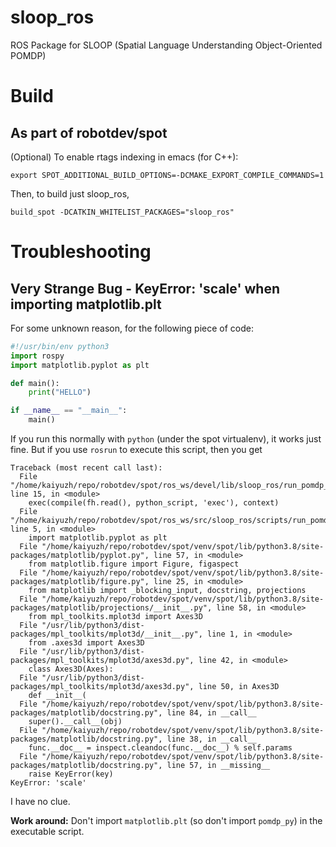 # sloop_ros
ROS Package for SLOOP (Spatial Language Understanding Object-Oriented POMDP)


# Build

## As part of robotdev/spot
(Optional) To enable rtags indexing in emacs (for C++):
```
export SPOT_ADDITIONAL_BUILD_OPTIONS=-DCMAKE_EXPORT_COMPILE_COMMANDS=1
```
Then, to build just sloop_ros,
```
build_spot -DCATKIN_WHITELIST_PACKAGES="sloop_ros"
```


# Troubleshooting

## Very Strange Bug - KeyError: 'scale' when importing matplotlib.plt
For some unknown reason, for the following piece of code:
```python
#!/usr/bin/env python3
import rospy
import matplotlib.pyplot as plt

def main():
    print("HELLO")

if __name__ == "__main__":
    main()
```
If you run this normally with `python` (under the spot virtualenv), it works just fine.
But if you use `rosrun` to execute this script, then you get
```
Traceback (most recent call last):
  File "/home/kaiyuzh/repo/robotdev/spot/ros_ws/devel/lib/sloop_ros/run_pomdp_agent", line 15, in <module>
    exec(compile(fh.read(), python_script, 'exec'), context)
  File "/home/kaiyuzh/repo/robotdev/spot/ros_ws/src/sloop_ros/scripts/run_pomdp_agent", line 5, in <module>
    import matplotlib.pyplot as plt
  File "/home/kaiyuzh/repo/robotdev/spot/venv/spot/lib/python3.8/site-packages/matplotlib/pyplot.py", line 57, in <module>
    from matplotlib.figure import Figure, figaspect
  File "/home/kaiyuzh/repo/robotdev/spot/venv/spot/lib/python3.8/site-packages/matplotlib/figure.py", line 25, in <module>
    from matplotlib import _blocking_input, docstring, projections
  File "/home/kaiyuzh/repo/robotdev/spot/venv/spot/lib/python3.8/site-packages/matplotlib/projections/__init__.py", line 58, in <module>
    from mpl_toolkits.mplot3d import Axes3D
  File "/usr/lib/python3/dist-packages/mpl_toolkits/mplot3d/__init__.py", line 1, in <module>
    from .axes3d import Axes3D
  File "/usr/lib/python3/dist-packages/mpl_toolkits/mplot3d/axes3d.py", line 42, in <module>
    class Axes3D(Axes):
  File "/usr/lib/python3/dist-packages/mpl_toolkits/mplot3d/axes3d.py", line 50, in Axes3D
    def __init__(
  File "/home/kaiyuzh/repo/robotdev/spot/venv/spot/lib/python3.8/site-packages/matplotlib/docstring.py", line 84, in __call__
    super().__call__(obj)
  File "/home/kaiyuzh/repo/robotdev/spot/venv/spot/lib/python3.8/site-packages/matplotlib/docstring.py", line 38, in __call__
    func.__doc__ = inspect.cleandoc(func.__doc__) % self.params
  File "/home/kaiyuzh/repo/robotdev/spot/venv/spot/lib/python3.8/site-packages/matplotlib/docstring.py", line 57, in __missing__
    raise KeyError(key)
KeyError: 'scale'
```
I have no clue.

**Work around:** Don't import `matplotlib.plt` (so don't import `pomdp_py`) in the executable script.
